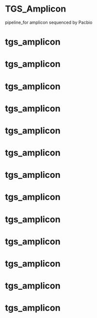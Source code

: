 # TGS_Amplicon
pipeline_for amplicon sequenced by Pacbio
# tgs_amplicon
# tgs_amplicon
# tgs_amplicon
# tgs_amplicon
# tgs_amplicon
# tgs_amplicon
# tgs_amplicon
# tgs_amplicon
# tgs_amplicon
# tgs_amplicon
# tgs_amplicon
# tgs_amplicon
# tgs_amplicon
